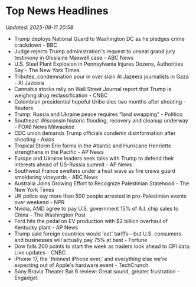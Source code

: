 # Top News Headlines

_Updated: 2025-08-11 20:58_

- Trump deploys National Guard to Washington DC as he pledges crime crackdown - BBC
- Judge rejects Trump administration's request to unseal grand jury testimony in Ghislaine Maxwell case - ABC News
- U.S. Steel Plant Explosion in Pennsylvania Injures Dozens, Authorities Say - The New York Times
- Tributes, condemnation pour in over slain Al Jazeera journalists in Gaza - Al Jazeera
- Cannabis stocks rally on Wall Street Journal report that Trump is weighing drug reclassification - CNBC
- Colombian presidential hopeful Uribe dies two months after shooting - Reuters
- Trump: Russia and Ukraine peace requires “land swapping” - Politico
- Southeast Wisconsin historic flooding, recovery and cleanup underway - FOX6 News Milwaukee
- CDC union demands Trump officials condemn disinformation after shooting - Axios
- Tropical Storm Erin forms in the Atlantic and Hurricane Henriette strengthens in the Pacific - AP News
- Europe and Ukraine leaders seek talks with Trump to defend their interests ahead of US-Russia summit - AP News
- Southwest France swelters under a heat wave as fire crews guard smoldering vineyards - ABC News
- Australia Joins Growing Effort to Recognize Palestinian Statehood - The New York Times
- UK police say more than 500 people arrested in pro-Palestinian events over weekend - NPR
- Nvidia, AMD agree to pay U.S. government 15% of A.I. chip sales to China - The Washington Post
- Ford hits the pedal on EV production with $2 billion overhaul of Kentucky plant - AP News
- Trump said foreign countries would 'eat' tariffs—but U.S. consumers and businesses will actually pay 75% at best - Fortune
- Dow falls 200 points to start the week as traders look ahead to CPI data: Live updates - CNBC
- iPhone 17, the 'thinnest iPhone ever,' and everything else we're expecting out of Apple's hardware event - TechCrunch
- Sony Bravia Theater Bar 6 review: Great sound, greater frustration - Engadget